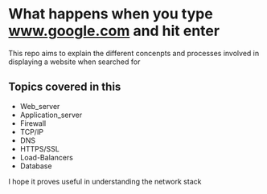 # What happens when you type www.google.com and hit enter
This repo aims to explain the different concenpts and processes involved in displaying a website when searched for

## Topics covered in this 
* Web_server
* Application_server
* Firewall
* TCP/IP
* DNS
* HTTPS/SSL
* Load-Balancers 
* Database

I hope it proves useful in understanding the network stack
